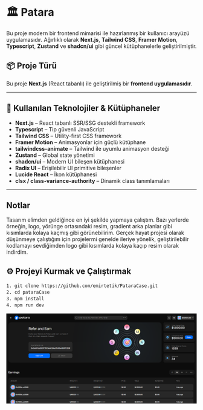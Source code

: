 # 🏛️ Patara

Bu proje modern bir frontend mimarisi ile hazırlanmış bir kullanıcı arayüzü uygulamasıdır. Ağırlıklı olarak **Next.js**, **Tailwind CSS**, **Framer Motion**, **Typescript**, **Zustand** ve **shadcn/ui** gibi güncel kütüphanelerle geliştirilmiştir.

## 📦 Proje Türü

Bu proje **Next.js** (React tabanlı) ile geliştirilmiş bir **frontend uygulamasıdır**.

---

## 🚀 Kullanılan Teknolojiler & Kütüphaneler

- **Next.js** – React tabanlı SSR/SSG destekli framework
- **Typescript** – Tip güvenli JavaScript
- **Tailwind CSS** – Utility-first CSS framework
- **Framer Motion** – Animasyonlar için güçlü kütüphane
- **tailwindcss-animate** – Tailwind ile uyumlu animasyon desteği
- **Zustand** – Global state yönetimi
- **shadcn/ui** – Modern UI bileşen kütüphanesi
- **Radix UI** – Erişilebilir UI primitive bileşenler
- **Lucide React** – İkon kütüphanesi
- **clsx / class-variance-authority** – Dinamik class tanımlamaları

---
## Notlar
   Tasarım elimden geldiğince en iyi şekilde yapmaya çalıştım. Bazı yerlerde örneğin, logo, yörünge ortasındaki resim, gradient arka planlar gibi kısımlarda kolaya kaçmış gibi görünebilirim. Gerçek hayat projesi olarak düşünmeye çalıştığım için projelermi genelde ileriye yönelik, geliştirilebilir kodlamayı sevdiğimden logo gibi kısımlarda kolaya kaçıp resim olarak indirdim.

## ⚙️ Projeyi Kurmak ve Çalıştırmak

```bash
1. git clone https://github.com/emirtetik/PataraCase.git
2. cd pataraCase
3. npm install
4. npm run dev
```
![Patara](./public/pataraCase.png)
